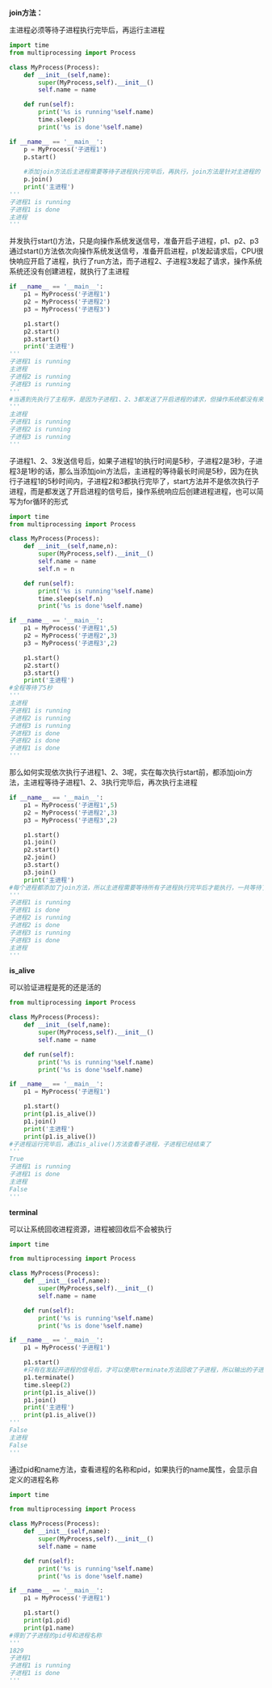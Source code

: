 **join方法：**

主进程必须等待子进程执行完毕后，再运行主进程

```python
import time
from multiprocessing import Process

class MyProcess(Process):
    def __init__(self,name):
        super(MyProcess,self).__init__()
        self.name = name

    def run(self):
        print('%s is running'%self.name)
        time.sleep(2)
        print('%s is done'%self.name)

if __name__ == '__main__':
    p = MyProcess('子进程1')
    p.start()
    
    #添加join方法后主进程需要等待子进程执行完毕后，再执行，join方法是针对主进程的
    p.join()
    print('主进程')
'''
子进程1 is running
子进程1 is done
主进程
'''
```



并发执行start()方法，只是向操作系统发送信号，准备开启子进程，p1、p2、p3通过start()方法依次向操作系统发送信号，准备开启进程，p1发起请求后，CPU很快响应开启了进程，执行了run方法，而子进程2、子进程3发起了请求，操作系统系统还没有创建进程，就执行了主进程

```python
if __name__ == '__main__':
    p1 = MyProcess('子进程1')
    p2 = MyProcess('子进程2')
    p3 = MyProcess('子进程3')

    p1.start()
    p2.start()
    p3.start()
    print('主进程')
'''
子进程1 is running
主进程
子进程2 is running
子进程3 is running
'''
#当遇到先执行了主程序，是因为子进程1、2、3都发送了开启进程的请求，但操作系统都没有来得及开启时，就执行到了执行主进程的代码，所以先开执行了主进程
'''
主进程
子进程1 is running
子进程2 is running
子进程3 is running
'''
```



子进程1、2、3发送信号后，如果子进程1的执行时间是5秒，子进程2是3秒，子进程3是1秒的话，那么当添加join方法后，主进程的等待最长时间是5秒，因为在执行子进程1的5秒时间内，子进程2和3都执行完毕了，start方法并不是依次执行子进程，而是都发送了开启进程的信号后，操作系统响应后创建进程进程，也可以简写为for循环的形式

```python
import time
from multiprocessing import Process

class MyProcess(Process):
    def __init__(self,name,n):
        super(MyProcess,self).__init__()
        self.name = name
        self.n = n

    def run(self):
        print('%s is running'%self.name)
        time.sleep(self.n)
        print('%s is done'%self.name)

if __name__ == '__main__':
    p1 = MyProcess('子进程1',5)
    p2 = MyProcess('子进程2',3)
    p3 = MyProcess('子进程3',2)

    p1.start()
    p2.start()
    p3.start()
    print('主进程')
#全程等待了5秒
'''
主进程
子进程1 is running
子进程2 is running
子进程3 is running
子进程3 is done
子进程2 is done
子进程1 is done
'''
```



那么如何实现依次执行子进程1、2、3呢，实在每次执行start前，都添加join方法，主进程等待子进程1、2、3执行完毕后，再次执行主进程

```python
if __name__ == '__main__':
    p1 = MyProcess('子进程1',5)
    p2 = MyProcess('子进程2',3)
    p3 = MyProcess('子进程3',2)

    p1.start()
    p1.join()
    p2.start()
    p2.join()
    p3.start()
    p3.join()
    print('主进程')
#每个进程都添加了join方法，所以主进程需要等待所有子进程执行完毕后才能执行，一共等待了10秒，但是这样做是没有意义的，开进程的目的就是为了实现并发
'''
子进程1 is running
子进程1 is done
子进程2 is running
子进程2 is done
子进程3 is running
子进程3 is done
主进程
'''
```



**is_alive**

可以验证进程是死的还是活的

```python
from multiprocessing import Process

class MyProcess(Process):
    def __init__(self,name):
        super(MyProcess,self).__init__()
        self.name = name

    def run(self):
        print('%s is running'%self.name)
        print('%s is done'%self.name)

if __name__ == '__main__':
    p1 = MyProcess('子进程1')

    p1.start()
    print(p1.is_alive())
    p1.join()
    print('主进程')
    print(p1.is_alive())
#子进程运行完毕后，通过is_alive()方法查看子进程，子进程已经结束了
'''
True
子进程1 is running
子进程1 is done
主进程
False
'''
```



**terminal**

可以让系统回收进程资源，进程被回收后不会被执行

```python
import time

from multiprocessing import Process

class MyProcess(Process):
    def __init__(self,name):
        super(MyProcess,self).__init__()
        self.name = name

    def run(self):
        print('%s is running'%self.name)
        print('%s is done'%self.name)

if __name__ == '__main__':
    p1 = MyProcess('子进程1')

    p1.start()
    #只有在发起开进程的信号后，才可以使用terminate方法回收了子进程，所以输出的子进程状态都是False，也有可能在刚回收时，进程的状态还是True，子进程的函数内容也没有打印
    p1.terminate()
    time.sleep(2)
    print(p1.is_alive())
    p1.join()
    print('主进程')
    print(p1.is_alive())
'''
False
主进程
False
'''
```



通过pid和name方法，查看进程的名称和pid，如果执行的name属性，会显示自定义的进程名称

```python
import time

from multiprocessing import Process

class MyProcess(Process):
    def __init__(self,name):
        super(MyProcess,self).__init__()
        self.name = name

    def run(self):
        print('%s is running'%self.name)
        print('%s is done'%self.name)

if __name__ == '__main__':
    p1 = MyProcess('子进程1')

    p1.start()
    print(p1.pid)
    print(p1.name)
#得到了子进程的pid号和进程名称
'''
1829
子进程1
子进程1 is running
子进程1 is done
'''
```

